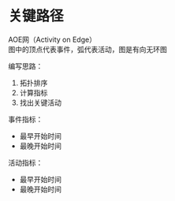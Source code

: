 # 关键路径

AOE网（Activity on Edge）  
图中的顶点代表事件，弧代表活动，图是有向无环图

编写思路：
1. 拓扑排序
2. 计算指标
3. 找出关键活动

事件指标：
- 最早开始时间
- 最晚开始时间

活动指标：
- 最早开始时间
- 最晚开始时间